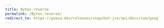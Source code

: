 ```yaml
---
title: Bytes.reverse
permalink: /Bytes.reverse/
redirect_to: https://guava.dev/releases/snapshot-jre/api/docs/com/google/common/primitives/Bytes.html#reverse-byte:A-
---
```

